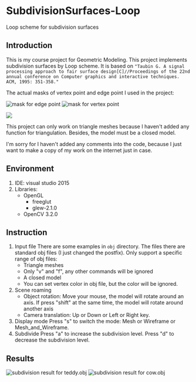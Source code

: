 # SubdivisionSurfaces-Loop
Loop scheme for subdivision surfaces
## Introduction
This is my course project for Geometric Modeling. This project implements subdivision surfaces by Loop scheme. It is based on `"Taubin G. A signal processing approach to fair surface design[C]//Proceedings of the 22nd annual conference on Computer graphics and interactive techniques. ACM, 1995: 351-358."`

The actual masks of vertex point and edge point I used in the project:

![mask for edge point](https://github.com/tlsshh/SubdivisionSurfaces-Loop/raw/master/Screenshots/mask_edgepoint.png)
![mask for vertex point](https://github.com/tlsshh/SubdivisionSurfaces-Loop/raw/master/Screenshots/mask_vertexpoint.png)

<img src="http://latex.codecogs.com/gif.latex?\beta=\frac{1}{k}(\frac{5}{8}-(\frac{3}{8}+\frac{1}{4}\cos\frac{2\pi }{k} )^2)" />

This project can only work on triangle meshes because I haven't added any function for triangulation. Besides, the model must be a closed model.

I'm sorry for I haven't added any comments into the code, because I just want to make a copy of my work on the internet just in case.

## Environment
1. IDE: visual studio 2015
2. Libraries: 
	- OpenGL
		- freeglut
		- glew-2.1.0
	- OpenCV 3.2.0 

## Instruction
1. Input file
There are some examples in `obj` directory. The files there are standard obj files (I just changed the postfix).
Only support a specific range of obj files: 
	- Triangle meshes
	- Only "v" and "f", any other commands will be ignored
	- A closed model
	- You can set vertex color in obj file, but the color will be ignored.
2. Scene roaming
	- Object rotation: 
	Move your mouse, the model will rotate around an axis. If press "shift" at the same time, the model will rotate around another axis
	- Camera translation: 
	Up or Down or Left or Right key.
3. Display mode
Press "s" to switch the mode: Mesh or Wireframe or Mesh_and_Wireframe.
4. Subdivide
Press "a" to increase the subdivision level. Press "d" to decrease the subdivision level.

## Results
![subdivision result for teddy.obj](https://github.com/tlsshh/SubdivisionSurfaces-Loop/raw/master/Screenshots/teddy_result.jpg)
![subdivision result for cow.obj](https://github.com/tlsshh/SubdivisionSurfaces-Loop/raw/master/Screenshots/cow_result.jpg)

      
